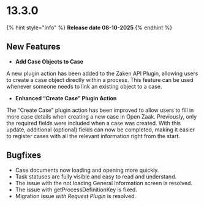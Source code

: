 # 13.3.0



{% hint style="info" %}
**Release date 08-10-2025**
{% endhint %}

## New Features

* **Add Case Objects to Case** &#x20;

A new plugin action has been added to the Zaken API Plugin, allowing users to create a case object directly within a process. This feature can be used whenever someone needs to link an existing  object to a case.

* **Enhanced “Create Case” Plugin Action**&#x20;

The “Create Case” plugin action has been improved to allow users to fill in more case details when creating a new case in Open Zaak. Previously, only the required fields were included when a case was created. With this update, additional (optional) fields can now be completed, making it easier to register cases with all the relevant information right from the start.

## Bugfixes

* Case documents now loading and opening more quickly.
* Task statuses are fully visible and easy to read and understand.
* The issue with the not loading General Information screen is resolved.
* The issue with getProcessDefinitionKey is fixed.
* Migration issue _with Request Plugin_ is resolved.

